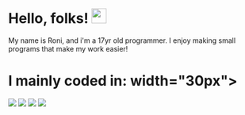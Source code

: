 # Hello, folks! <img src="https://raw.githubusercontent.com/MartinHeinz/MartinHeinz/master/wave.gif" width="30px">
My name is Roni, and i'm a 17yr old programmer. I enjoy making small programs that make my work easier!

# I mainly coded in: width="30px">
![](https://img.shields.io/badge/Code-Python-informational?style=flat&logo=C#&logoColor=white&color=2bbc8a)
![](https://img.shields.io/badge/Code-CSharp-informational?style=flat&logo=C#&logoColor=white&color=2bbc8a)
![](https://img.shields.io/badge/Code-Rust-informational?style=flat&logo=C#&logoColor=white&color=2bbc8a)
![](https://img.shields.io/badge/Code-VB.Net-informational?style=flat&logo=C#&logoColor=white&color=2bbc8a)
